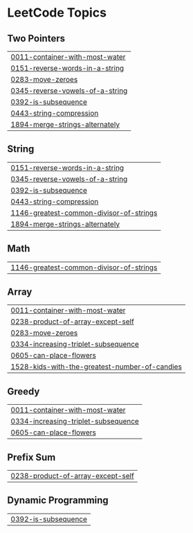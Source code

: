 

<!---LeetCode Topics Start-->
# LeetCode Topics
## Two Pointers
|  |
| ------- |
| [0011-container-with-most-water](https://github.com/LachlanKreunen/LeetCode/tree/master/0011-container-with-most-water) |
| [0151-reverse-words-in-a-string](https://github.com/LachlanKreunen/LeetCode/tree/master/0151-reverse-words-in-a-string) |
| [0283-move-zeroes](https://github.com/LachlanKreunen/LeetCode/tree/master/0283-move-zeroes) |
| [0345-reverse-vowels-of-a-string](https://github.com/LachlanKreunen/LeetCode/tree/master/0345-reverse-vowels-of-a-string) |
| [0392-is-subsequence](https://github.com/LachlanKreunen/LeetCode/tree/master/0392-is-subsequence) |
| [0443-string-compression](https://github.com/LachlanKreunen/LeetCode/tree/master/0443-string-compression) |
| [1894-merge-strings-alternately](https://github.com/LachlanKreunen/LeetCode/tree/master/1894-merge-strings-alternately) |
## String
|  |
| ------- |
| [0151-reverse-words-in-a-string](https://github.com/LachlanKreunen/LeetCode/tree/master/0151-reverse-words-in-a-string) |
| [0345-reverse-vowels-of-a-string](https://github.com/LachlanKreunen/LeetCode/tree/master/0345-reverse-vowels-of-a-string) |
| [0392-is-subsequence](https://github.com/LachlanKreunen/LeetCode/tree/master/0392-is-subsequence) |
| [0443-string-compression](https://github.com/LachlanKreunen/LeetCode/tree/master/0443-string-compression) |
| [1146-greatest-common-divisor-of-strings](https://github.com/LachlanKreunen/LeetCode/tree/master/1146-greatest-common-divisor-of-strings) |
| [1894-merge-strings-alternately](https://github.com/LachlanKreunen/LeetCode/tree/master/1894-merge-strings-alternately) |
## Math
|  |
| ------- |
| [1146-greatest-common-divisor-of-strings](https://github.com/LachlanKreunen/LeetCode/tree/master/1146-greatest-common-divisor-of-strings) |
## Array
|  |
| ------- |
| [0011-container-with-most-water](https://github.com/LachlanKreunen/LeetCode/tree/master/0011-container-with-most-water) |
| [0238-product-of-array-except-self](https://github.com/LachlanKreunen/LeetCode/tree/master/0238-product-of-array-except-self) |
| [0283-move-zeroes](https://github.com/LachlanKreunen/LeetCode/tree/master/0283-move-zeroes) |
| [0334-increasing-triplet-subsequence](https://github.com/LachlanKreunen/LeetCode/tree/master/0334-increasing-triplet-subsequence) |
| [0605-can-place-flowers](https://github.com/LachlanKreunen/LeetCode/tree/master/0605-can-place-flowers) |
| [1528-kids-with-the-greatest-number-of-candies](https://github.com/LachlanKreunen/LeetCode/tree/master/1528-kids-with-the-greatest-number-of-candies) |
## Greedy
|  |
| ------- |
| [0011-container-with-most-water](https://github.com/LachlanKreunen/LeetCode/tree/master/0011-container-with-most-water) |
| [0334-increasing-triplet-subsequence](https://github.com/LachlanKreunen/LeetCode/tree/master/0334-increasing-triplet-subsequence) |
| [0605-can-place-flowers](https://github.com/LachlanKreunen/LeetCode/tree/master/0605-can-place-flowers) |
## Prefix Sum
|  |
| ------- |
| [0238-product-of-array-except-self](https://github.com/LachlanKreunen/LeetCode/tree/master/0238-product-of-array-except-self) |
## Dynamic Programming
|  |
| ------- |
| [0392-is-subsequence](https://github.com/LachlanKreunen/LeetCode/tree/master/0392-is-subsequence) |
<!---LeetCode Topics End-->